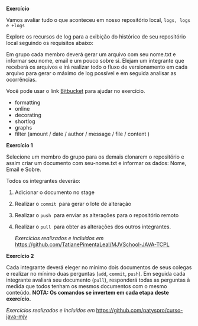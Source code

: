 **Exercício**

Vamos avaliar tudo o que aconteceu em nosso repositório local, `logs, logs e +logs`

Explore os recursos de log para a exibição do histórico de seu repositório local seguindo os requisitos abaixo:

Em grupo cada membro deverá gerar um arquivo com seu nome.txt e informar seu nome, email e um pouco sobre si. Elejam um integrante que receberá os arquivos e irá realizar todo o fluxo de versionamento em cada arquivo para gerar o máximo de log possível e em seguida analisar as ocorrências.

Você pode usar o link [Bitbucket](https://www.atlassian.com/git/tutorials/git-log) para ajudar no exercício.
- formatting
- online
- decorating
- shortlog
- graphs
- filter (amount / date / author / message / file / content )



**Exercício 1**

Selecione um membro do grupo para os demais clonarem o repositório e assim criar um documento com seu-nome.txt e informar os dados: Nome, Email e Sobre.

Todos os integrantes deverão:
1. Adicionar o documento no stage
2. Realizar o `commit `para gerar o lote de alteração
3. Realizar o `push `para enviar as alterações para o repositório remoto
4. Realizar o `pull `para obter as alterações dos outros integrantes.

   *Exercícios realizados e incluídos em* https://github.com/TatianePimentaLeal/MJVSchool-JAVA-TCPL

   

**Exercício 2**

Cada integrante deverá eleger no mínimo dois documentos de seus colegas e realizar no mínimo duas perguntas (`add`, `commit`, `push`). Em seguida cada integrante avaliará seu documento (`pull`),  responderá todas as perguntas à medida que todos tenham os mesmos documentos com o mesmo conteúdo. **NOTA: Os comandos se invertem em cada etapa deste exercício.**

*Exercícios realizados e incluídos em* https://github.com/patyspro/curso-java-mjv 


